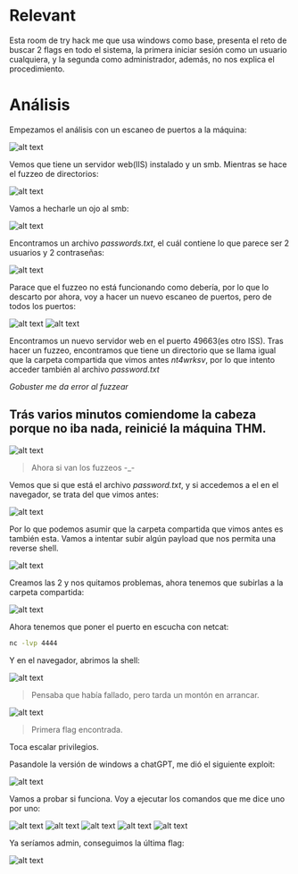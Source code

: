 # Relevant

Esta room de try hack me que usa windows como base, presenta el reto de buscar 2 flags en todo el sistema, la primera iniciar sesión como un usuario cualquiera, y la segunda como administrador, además, no nos explica el procedimiento.

# Análisis

Empezamos el análisis con un escaneo de puertos a la máquina:

![alt text](img/image.png)

Vemos que tiene un servidor web(IIS) instalado y un smb.
Mientras se hace el fuzzeo de directorios:

![alt text](img/image-1.png)

Vamos a hecharle un ojo al smb:

![alt text](img/image-2.png)

Encontramos un archivo *passwords.txt*, el cuál contiene lo que parece ser 2 usuarios y 2 contraseñas:

![alt text](img/image-3.png)

Parace que el fuzzeo no está funcionando como debería, por lo que lo descarto por ahora, voy a hacer un nuevo escaneo de puertos, pero de todos los puertos:

![alt text](img/image-4.png)
![alt text](img/image-5.png)

Encontramos un nuevo servidor web en el puerto 49663(es otro ISS).
Tras hacer un fuzzeo, encontramos que tiene un directorio que se llama igual que la carpeta compartida que vimos antes *nt4wrksv*, por lo que intento acceder también al archivo *password.txt*

*Gobuster me da error al fuzzear*

## Trás varios minutos comiendome la cabeza porque no iba nada, reinicié la máquina THM.

![alt text](img/image-7.png)
> Ahora si van los fuzzeos -_-

Vemos que si que está el archivo *password.txt*, y si accedemos a el en el navegador, se trata del que vimos antes:

![alt text](img/image-8.png)

Por lo que podemos asumir que la carpeta compartida que vimos antes es también esta. Vamos a intentar subir algún payload que nos permita una reverse shell.

![alt text](img/image-13.png)

Creamos las 2 y nos quitamos problemas, ahora tenemos que subirlas a la carpeta compartida:

![alt text](img/image-11.png)

Ahora tenemos que poner el puerto en escucha con netcat:

```bash
nc -lvp 4444
```

Y en el navegador, abrimos la shell:

![alt text](img/image-14.png)
> Pensaba que había fallado, pero tarda un montón en arrancar.

![alt text](img/image-15.png)
> Primera flag encontrada.

Toca escalar privilegios.

Pasandole la versión de windows a chatGPT, me dió el siguiente exploit:

![alt text](img/image-16.png)

Vamos a probar si funciona. Voy a ejecutar los comandos que me dice uno por uno:

![alt text](img/image-17.png)
![alt text](img/image-18.png)
![alt text](img/image-19.png)
![alt text](img/image-20.png)
![alt text](img/image-21.png)

Ya seríamos admin, conseguimos la última flag:

![alt text](img/image-22.png)
